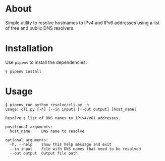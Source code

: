 # About

Simple utility to resolve hostnames to IPv4 and IPv6 addresses using a list of free and public DNS resolvers.


# Installation

Use `pipenv` to install the dependencies.
```
§ pipenv install
```

# Usage

```
§ pipenv run python resolve/cli.py -h
usage: cli.py [-h] [--in input] [--out output] [host_name]

Resolve a list of DNS names to IP(v4/v6) addresses.

positional arguments:
  host_name     DNS name to resolve

optional arguments:
  -h, --help    show this help message and exit
  --in input    File with DNS names that need to be resolved
  --out output  Output file path
```